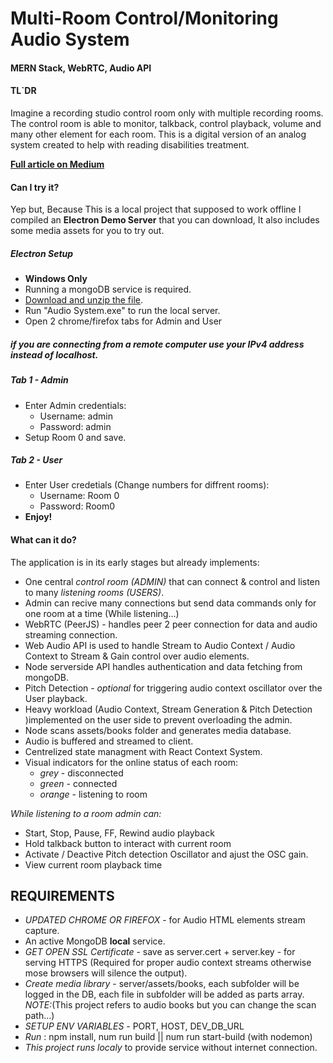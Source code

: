 # Multi-Room Control/Monitoring Audio System
#### MERN Stack, WebRTC, Audio API

#### TL`DR
Imagine a recording studio control room only with multiple recording rooms.
The control room is able to monitor, talkback, control playback, volume and many other element for each room. This is a digital version of an analog system created to help with reading disabilities treatment.

**[Full article on Medium](https://medium.com/@izhaki.idan/audio-for-learning-disabilities-713ea040e3c6 "Web Audio for learning disabilities
")**

#### Can I try it?

Yep but, Because This is a local project that supposed to work offline I compiled an **Electron Demo Server** that you can download, It also includes some media assets for you to try out.

##### Electron Setup

* **Windows Only**
* Running a mongoDB service is required.
* [Download and unzip the file](https://drive.google.com/open?id=1CGHlPloR0fQEVhB6VTPLaqXyk3sNtgcA "Electron Demo").
* Run "Audio System.exe" to run the local server.
* Open 2 chrome/firefox tabs for Admin and User
##### if you are connecting from a remote computer use your IPv4 address instead of localhost.
##### **Tab 1 - Admin**
* Enter Admin credentials:
    * Username: admin
    * Password: admin
* Setup Room 0 and save.
##### **Tab 2 - User**
* Enter User credetials (Change numbers for diffrent rooms):
    * Username: Room 0
    * Password: Room0
* **Enjoy!**

#### What can it do?
The application is in its early stages but already implements: 
* One central *control room (ADMIN)* that can connect & control and listen to many *listening rooms (USERS)*.
* Admin can recive many connections but send data commands only for one room at a time (While listening...)
* WebRTC (PeerJS) - handles peer 2 peer connection for data and audio streaming connection.
* Web Audio API is used to handle Stream to Audio Context / Audio Context  to Stream & Gain control over audio elements.
* Node serverside API handles authentication and data fetching from mongoDB.
* Pitch Detection - *optional* for triggering audio context oscillator over the User playback.
* Heavy workload (Audio Context, Stream Generation & Pitch Detection )implemented on the user side to prevent overloading the admin.
* Node scans assets/books folder and generates media database.
* Audio is buffered and streamed to client.
* Centrelized state managment with React Context System.
* Visual indicators for the online status of each room: 
    * *grey* - disconnected
    * *green* - connected 
    * *orange* - listening to room

*While listening to a room admin can:*

* Start, Stop, Pause, FF, Rewind audio playback
* Hold talkback button to interact with current room
* Activate / Deactive Pitch detection Oscillator and ajust the OSC gain.
* View current room playback time

## REQUIREMENTS
* *UPDATED CHROME OR FIREFOX* - for Audio HTML elements stream capture.
* An active MongoDB **local** service.
* *GET OPEN SSL Certificate* - save as server.cert + server.key - for serving HTTPS (Required for proper audio context streams otherwise mose browsers will silence the output).
* *Create media library* - server/assets/books, each subfolder will be logged in the DB, each file in subfolder will be added as parts array. *NOTE:*(This project refers to audio books but you can change the scan path...)
* *SETUP ENV VARIABLES* - PORT, HOST, DEV_DB_URL
* *Run* : npm install, num run build || num run start-build (with nodemon)
* *This project runs localy* to provide service without internet connection.
